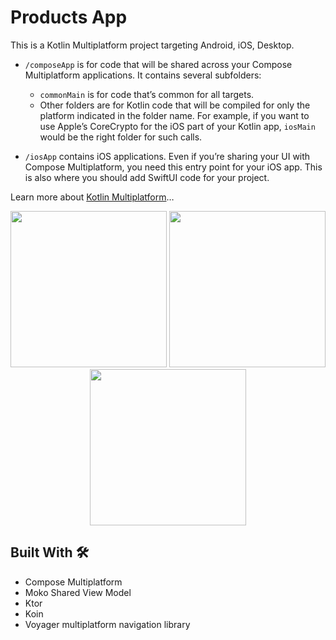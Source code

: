 # Products App

This is a Kotlin Multiplatform project targeting Android, iOS, Desktop.

* `/composeApp` is for code that will be shared across your Compose Multiplatform applications.
  It contains several subfolders:
  - `commonMain` is for code that’s common for all targets.
  - Other folders are for Kotlin code that will be compiled for only the platform indicated in the folder name.
    For example, if you want to use Apple’s CoreCrypto for the iOS part of your Kotlin app,
    `iosMain` would be the right folder for such calls.

* `/iosApp` contains iOS applications. Even if you’re sharing your UI with Compose Multiplatform, 
  you need this entry point for your iOS app. This is also where you should add SwiftUI code for your project.


Learn more about [Kotlin Multiplatform](https://www.jetbrains.com/help/kotlin-multiplatform-dev/get-started.html)…


<div align="center">
  <img src="https://github.com/ahmedorabi94/ProductsKMP/assets/7644709/02ff92e8-5309-4a6e-a8fe-1b89cef7c148" width="250px" />  
  <img src="https://github.com/ahmedorabi94/ProductsKMP/assets/7644709/08f5742e-8fb8-45a1-aac7-8af0d88170c2" width="250px" />  
  <img src="https://github.com/ahmedorabi94/ProductsKMP/assets/7644709/3259eaa8-309f-4489-900e-57af1074a4ae" width="250px" />  
</div>

 ## Built With 🛠
 - Compose Multiplatform
 - Moko Shared View Model
 - Ktor
 - Koin
 - Voyager multiplatform navigation library



